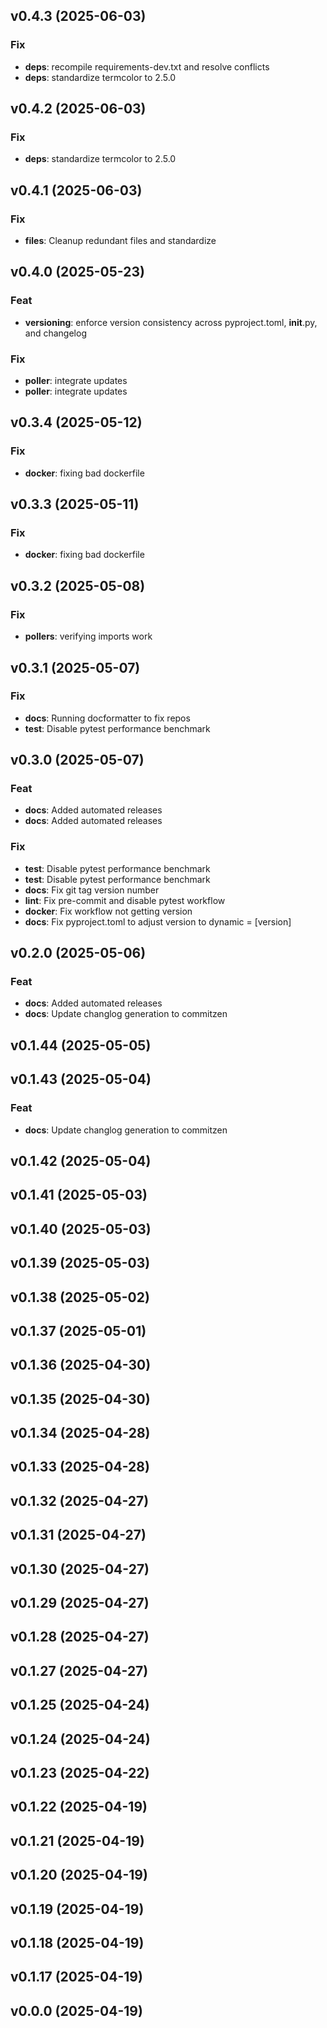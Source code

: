 ## v0.4.3 (2025-06-03)

### Fix

- **deps**: recompile requirements-dev.txt and resolve conflicts
- **deps**: standardize termcolor to 2.5.0

## v0.4.2 (2025-06-03)

### Fix

- **deps**: standardize termcolor to 2.5.0

## v0.4.1 (2025-06-03)

### Fix

- **files**: Cleanup redundant files and standardize

## v0.4.0 (2025-05-23)

### Feat

- **versioning**: enforce version consistency across pyproject.toml, __init__.py, and changelog

### Fix

- **poller**: integrate updates
- **poller**: integrate updates

## v0.3.4 (2025-05-12)

### Fix

- **docker**: fixing bad dockerfile

## v0.3.3 (2025-05-11)

### Fix

- **docker**: fixing bad dockerfile

## v0.3.2 (2025-05-08)

### Fix

- **pollers**: verifying imports work

## v0.3.1 (2025-05-07)

### Fix

- **docs**: Running docformatter to fix repos
- **test**: Disable pytest performance benchmark

## v0.3.0 (2025-05-07)

### Feat

- **docs**: Added automated releases
- **docs**: Added automated releases

### Fix

- **test**: Disable pytest performance benchmark
- **test**: Disable pytest performance benchmark
- **docs**: Fix git tag version number
- **lint**: Fix pre-commit and disable pytest workflow
- **docker**: Fix workflow not getting version
- **docs**: Fix pyproject.toml to adjust version to dynamic = [version]

## v0.2.0 (2025-05-06)

### Feat

- **docs**: Added automated releases
- **docs**: Update changlog generation to commitzen

## v0.1.44 (2025-05-05)

## v0.1.43 (2025-05-04)

### Feat

- **docs**: Update changlog generation to commitzen

## v0.1.42 (2025-05-04)

## v0.1.41 (2025-05-03)

## v0.1.40 (2025-05-03)

## v0.1.39 (2025-05-03)

## v0.1.38 (2025-05-02)

## v0.1.37 (2025-05-01)

## v0.1.36 (2025-04-30)

## v0.1.35 (2025-04-30)

## v0.1.34 (2025-04-28)

## v0.1.33 (2025-04-28)

## v0.1.32 (2025-04-27)

## v0.1.31 (2025-04-27)

## v0.1.30 (2025-04-27)

## v0.1.29 (2025-04-27)

## v0.1.28 (2025-04-27)

## v0.1.27 (2025-04-27)

## v0.1.25 (2025-04-24)

## v0.1.24 (2025-04-24)

## v0.1.23 (2025-04-22)

## v0.1.22 (2025-04-19)

## v0.1.21 (2025-04-19)

## v0.1.20 (2025-04-19)

## v0.1.19 (2025-04-19)

## v0.1.18 (2025-04-19)

## v0.1.17 (2025-04-19)

## v0.0.0 (2025-04-19)

